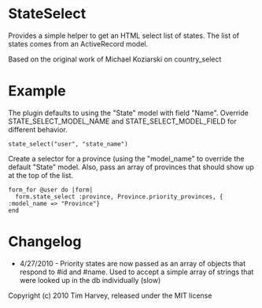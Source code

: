 StateSelect
=============

Provides a simple helper to get an HTML select list of states.  The list of states comes from an ActiveRecord model.

Based on the original work of Michael Koziarski on country_select

Example
=======

The plugin defaults to using the "State" model with field "Name". Override STATE_SELECT_MODEL_NAME and STATE_SELECT_MODEL_FIELD for different behavior.

    state_select("user", "state_name")

Create a selector for a province (using the "model_name" to override the default "State" model. Also, pass an array of provinces that should show up at the top of the list.

    form_for @user do |form|
      form.state_select :province, Province.priority_provinces, { :model_name => "Province"}
    end

Changelog
=========

* 4/27/2010 - Priority states are now passed as an array of objects that respond to #id and #name. Used to accept a simple array of strings that were looked up in the db individually (slow)

Copyright (c) 2010 Tim Harvey, released under the MIT license
